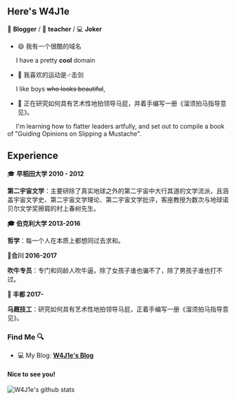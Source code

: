 
## Here's W4J1e

📄 **Blogger** / 🎨 **teacher** / 💻 **Joker**

- 😄 我有一个很酷的域名

&nbsp;&nbsp;&nbsp;&nbsp;&nbsp;I have a pretty **cool** domain


- 🤺  我喜欢的运动是♂击剑

&nbsp;&nbsp;&nbsp;&nbsp;&nbsp;I like boys ~~who looks beautiful~~,


- 🌱 正在研究如何具有艺术性地拍领导马屁，并着手编写一册《溜须拍马指导意见》。

&nbsp;&nbsp;&nbsp;&nbsp;&nbsp;I'm learning how to flatter leaders artfully, and set out to compile a book of "Guiding Opinions on Slipping a Mustache".

## Experience
🎓 **早稻田大学 2010 - 2012**

**第二宇宙文学**：主要研除了真实地球之外的第二宇宙中大行其道的文学流派，且涵盖宇宙文学史、第二宇宙文学理论、第二宇宙文学批评，客座教授为数次与地球诺贝尔文学奖擦肩的村上春树先生。


**🎓 伯克利大学 2013-2016**

**哲学**：每一个人在本质上都想同过去求和。

**🛃合川 2016-2017**

**吹牛专员**：专门和同龄人吹牛逼，除了女孩子谁也骗不了，除了男孩子谁也打不过。


**🎨 丰都 2017-**

**马厩技工**：研究如何具有艺术性地拍领导马屁，正着手编写一册《溜须拍马指导意见》。

### Find Me 🔍

- 💻 My Blog: [**W4J1e's Blog**](https://hin.cool)

#### Nice to see you! 

![W4J1e's github stats](https://github-readme-stats.vercel.app/api?username=W4J1e)
